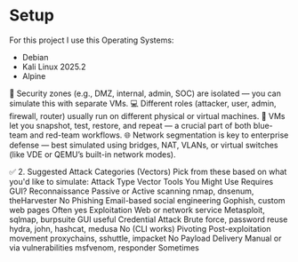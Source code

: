 # Setup

For this project I use this Operating Systems:

- Debian
- Kali Linux 2025.2
- Alpine

🔐 Security zones (e.g., DMZ, internal, admin, SOC) are isolated — you can simulate this with separate VMs.
💻 Different roles (attacker, user, admin, firewall, router) usually run on different physical or virtual machines.
🔄 VMs let you snapshot, test, restore, and repeat — a crucial part of both blue-team and red-team workflows.
🌐 Network segmentation is key to enterprise defense — best simulated using bridges, NAT, VLANs, or virtual switches (like VDE or QEMU’s built-in network modes).


✅ 2. Suggested Attack Categories (Vectors)
Pick from these based on what you'd like to simulate:
Attack Type	Vector	Tools You Might Use	Requires GUI?
Reconnaissance	Passive or Active scanning	nmap, dnsenum, theHarvester	No
Phishing	Email-based social engineering	Gophish, custom web pages	Often yes
Exploitation	Web or network service	Metasploit, sqlmap, burpsuite	GUI useful
Credential Attack	Brute force, password reuse	hydra, john, hashcat, medusa	No (CLI works)
Pivoting	Post-exploitation movement	proxychains, sshuttle, impacket	No
Payload Delivery	Manual or via vulnerabilities	msfvenom, responder	Sometimes
